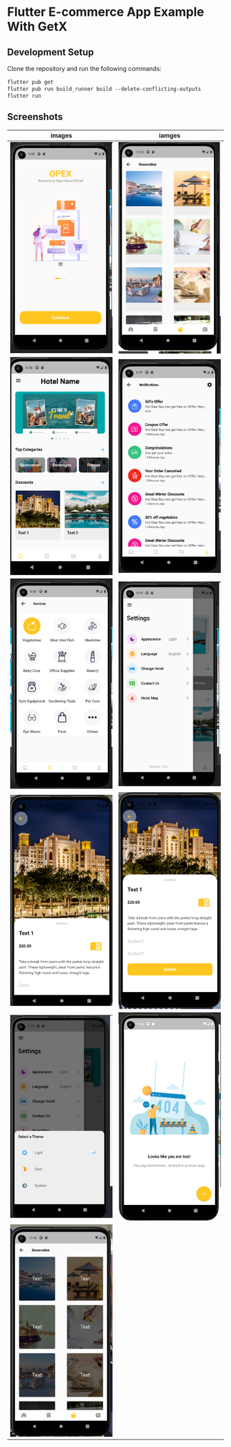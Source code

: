 # Flutter E-commerce App Example With GetX

## Development Setup
Clone the repository and run the following commands:
```
flutter pub get
flutter pub run build_runner build --delete-conflicting-outputs
flutter run
```

## Screenshots

images |  iamges |
|---|---|
| <img src="assets/images/ss0.PNG" width="400px" /> | <img src="assets/images/ss12.PNG" width="400px" /> |
| <img src="assets/images/ss1.PNG" width="400px" /> | <img src="assets/images/ss4.PNG" width="400px" /> |
| <img src="assets/images/ss2.PNG" width="400px" /> | <img src="assets/images/ss5.PNG" width="400px" /> |
| <img src="assets/images/ss6.PNG" width="400px" /> | <img src="assets/images/ss7.PNG" width="400px" /> |
| <img src="assets/images/ss9.PNG" width="400px" /> | <img src="assets/images/ss10.PNG" width="400px" /> |
| <img src="assets/images/ss13.PNG" width="400px" /> |  |

